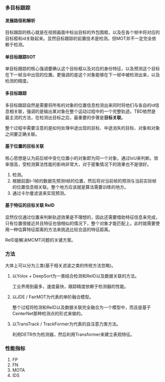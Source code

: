 ### 多目标跟踪

#### 发展路径和解析

目标跟踪的核心就是在视频画面中标出目标的外包围框，以及在各个帧中将对应的目标框和id关联起来。显然目标跟踪的前置技术是检测。但MOT并不一定完全依赖于检测。

#### 单目标跟踪SOT

单目标跟踪的核心强调要确认这个目标框以及对应的身份特征，以及预测这个目标在下一帧当中出现的位置。更强调的是这个对象能够在下一帧中被检测出来，以及检测的精度。

#### 多目标跟踪

多目标跟踪自然是需要将所有的对象的位置信息检测出来同时将他们与各自的id信息相关联，强调的是输出某对象在整个运动过程中的一个完整轨迹。TBD依然是最主流的方法，在检测出目标之后，最重要的步骤是**目标关联**。

整个过程中需要注意的是如何处理中途出现的目标、中途消失的目标、对象和对象之间要正确关联。

#### 基于位置的目标关联

核心思想是认为前后帧中变化位置小的对象即为同一个对象，通过IoU来判断。效率很高，受检测算法性能的影响非常大，对于密集情况下的效果也不是很好。

1. 检测。
2. 根据前面t-1帧的数据先预测t帧的位置，然后将对当前帧的预测与当前实际帧的位置信息相关联。整个地方应该就是算法需要训练的地方。
3. 通过卡尔曼滤波来实现预测。

#### 基于特征的目标关联 ReID

显然仅仅通过位置来判断轨迹效果是不理想的，因此还需要借助特征信息来完成，只有位置很接近并且特征也很相似的情况下，整个对象才能匹配上。此时就需要使用一种估算特征距离的方法来挑选比较合适的特征距离。

ReID是解决MCMT问题的关键方案。

### 方法

大体上可以分为三类(基于相关滤波之类的传统方法忽略)。

1. 以Yolox + DeepSort为一类结合检测和ReID以及数据关联的方法。

   工业界用到最多，速度最快，跟踪精度依赖于检测器的性能。

2. 以JDE / FairMOT为代表的单阶融合模型。

   整个过程将检测和ReID以及数据关联完全融合为一个模型中，而且是基于CenterNet那种检测点的形式来做的。

3. 以TransTrack / TrackFormer为代表的自注意力类方法。

   利用DETR作为检测器，然后利用Transformer来建立表观特征。

### 性能指标

1. FP
2. FN
3. MOTA
4. IDS

